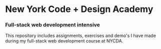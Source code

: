 # New York Code + Design Academy
### Full-stack web development intensive

This repository includes assignments, exercises and demo's I have made during my full-stack web development course at NYCDA.
